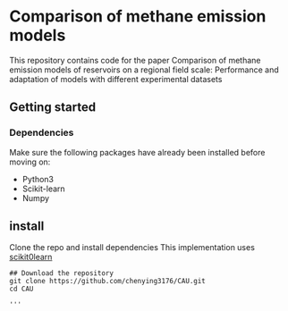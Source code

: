 # Comparison of methane emission models
This repository contains code for the paper Comparison of methane emission models of reservoirs on a regional field scale: Performance and adaptation of models with different experimental datasets

## Getting started
### Dependencies
Make sure the following packages have already been installed before moving on:
* Python3
* Scikit-learn
* Numpy

## install
Clone the repo and install dependencies
This implementation uses [scikit0learn](https://scikit-learn.org/stable/)

```shell
## Download the repository
git clone https://github.com/chenying3176/CAU.git
cd CAU

'''
